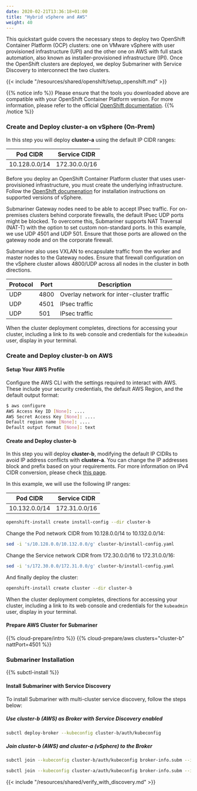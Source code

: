 ```yaml
---
date: 2020-02-21T13:36:18+01:00
title: "Hybrid vSphere and AWS"
weight: 40
---
```


This quickstart guide covers the necessary steps to deploy two OpenShift Container Platform (OCP) clusters: one on VMware vSphere with user
provisioned infrastructure (UPI) and the other one on AWS with full stack automation, also known as installer-provisioned infrastructure
(IPI). Once the OpenShift clusters are deployed, we deploy Submariner with Service Discovery to interconnect the two clusters.

{{< include "/resources/shared/openshift/setup_openshift.md" >}}

{{% notice info %}}
Please ensure that the tools you downloaded above are compatible with your OpenShift Container Platform version. For more information,
please refer to the official [OpenShift documentation](https://docs.openshift.com/container-platform/).
{{% /notice %}}

### Create and Deploy cluster-a on vSphere (On-Prem)

In this step you will deploy **cluster-a** using the default IP CIDR ranges:

| Pod CIDR     | Service CIDR |
|--------------|--------------|
|10.128.0.0/14 |172.30.0.0/16 |

Before you deploy an OpenShift Container Platform cluster that uses user-provisioned infrastructure, you must create the underlying
infrastructure. Follow the [OpenShift documenation](https://docs.openshift.com/container-platform/) for installation instructions on
supported versions of vSphere.

Submariner Gateway nodes need to be able to accept IPsec traffic. For on-premises clusters behind corporate firewalls, the default IPsec UDP
ports might be blocked. To overcome this, Submariner supports NAT Traversal (NAT-T) with the option to set custom non-standard ports.
In this example, we use UDP 4501 and UDP 501. Ensure that those ports are allowed on the gateway node and on the corporate firewall.

Submariner also uses VXLAN to encapsulate traffic from the worker and master nodes to the Gateway nodes. Ensure that firewall configuration
on the vSphere cluster allows 4800/UDP across all nodes in the cluster in both directions.

| Protocol   | Port   | Description                                  |
|------------|--------|----------------------------------------------|
| UDP        | 4800   | Overlay network for inter-cluster traffic    |
| UDP        | 4501   | IPsec traffic                                |
| UDP        | 501    | IPsec traffic                                |

When the cluster deployment completes, directions for accessing your cluster, including a link to its web console and credentials for the
`kubeadmin` user, display in your terminal.

### Create and Deploy cluster-b on AWS

#### Setup Your AWS Profile

Configure the AWS CLI with the settings required to interact with AWS. These include your security credentials, the default AWS Region,
and the default output format:

```bash
$ aws configure
AWS Access Key ID [None]: ....
AWS Secret Access Key [None]: ....
Default region name [None]: ....
Default output format [None]: text
```

#### Create and Deploy cluster-b

In this step you will deploy **cluster-b**, modifying the default IP CIDRs to avoid IP address conflicts with **cluster-a**. You can change
the IP addresses block and prefix based on your requirements. For more information on IPv4 CIDR conversion,
please check [this page](https://account.arin.net/public/cidrCalculator).

In this example, we will use the following IP ranges:

| Pod CIDR     | Service CIDR |
|--------------|--------------|
|10.132.0.0/14 |172.31.0.0/16 |

```bash
openshift-install create install-config --dir cluster-b
```

Change the Pod network CIDR from 10.128.0.0/14 to 10.132.0.0/14:

```bash
sed -i 's/10.128.0.0/10.132.0.0/g' cluster-b/install-config.yaml
```

Change the Service network CIDR from 172.30.0.0/16 to 172.31.0.0/16:

```bash
sed -i 's/172.30.0.0/172.31.0.0/g' cluster-b/install-config.yaml
```

And finally deploy the cluster:

```bash
openshift-install create cluster --dir cluster-b
```

When the cluster deployment completes, directions for accessing your cluster, including a link to its web console and credentials for the
`kubeadmin` user, display in your terminal.

#### Prepare AWS Cluster for Submariner

{{% cloud-prepare/intro %}}
{{% cloud-prepare/aws clusters="cluster-b" nattPort=4501 %}}

### Submariner Installation

{{% subctl-install %}}

#### Install Submariner with Service Discovery

To install Submariner with multi-cluster service discovery, follow the steps below:

##### Use cluster-b (AWS) as Broker with Service Discovery enabled

```bash
subctl deploy-broker --kubeconfig cluster-b/auth/kubeconfig
```

##### Join cluster-b (AWS) and cluster-a (vSphere) to the Broker

```bash
subctl join --kubeconfig cluster-b/auth/kubeconfig broker-info.subm --ikeport 501 --nattport 4501
```

```bash
subctl join --kubeconfig cluster-a/auth/kubeconfig broker-info.subm --ikeport 501 --nattport 4501
```

{{< include "/resources/shared/verify_with_discovery.md" >}}
